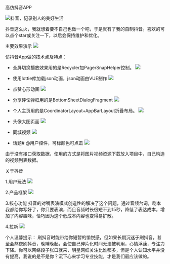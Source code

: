 高仿抖音APP

![抖音，记录别人的美好生活](https://upload-images.jianshu.io/upload_images/8669504-3293ef3c6d1d27d3.png?imageMogr2/auto-orient/strip%7CimageView2/2/w/800)

抖音这么火，我就想着要不自己也做一个吧，于是就有了我的自制抖音。喜欢的可以点个star或关注一下，以后会保持维护和优化。


主要效果演示
![](https://upload-images.jianshu.io/upload_images/8669504-5f63ca6bf575707f.gif?imageMogr2/auto-orient/strip)

仿抖音App做的技术点及特点：
- 全屏切换播放效果用的是Recycler加PagerSnapHelper控制。
![](https://upload-images.jianshu.io/upload_images/8669504-e0830fc715f87cb2.gif?imageMogr2/auto-orient/strip)


- 使用lottie库加载json动画，json动画由VUE制作
![](https://upload-images.jianshu.io/upload_images/8669504-dd45e579a049a9c3.gif?imageMogr2/auto-orient/strip)


- 点赞心形动画
![](https://upload-images.jianshu.io/upload_images/8669504-fccfa86f71641144.gif?imageMogr2/auto-orient/strip)


- 分享评论弹框用的是BottomSheetDialogFragment
![](https://upload-images.jianshu.io/upload_images/8669504-edd6777f1ba8733a.gif?imageMogr2/auto-orient/strip)


- 个人主页用的是CoordinatorLayout+AppBarLayout折叠布局。
![](https://upload-images.jianshu.io/upload_images/8669504-ca63d12612869f5d.gif?imageMogr2/auto-orient/strip)


- 头像大图页面
![](https://upload-images.jianshu.io/upload_images/8669504-94434ff349aec811.gif?imageMogr2/auto-orient/strip)


- 同城视频
![](https://upload-images.jianshu.io/upload_images/8669504-fb5e3e9ad10cd1c5.gif?imageMogr2/auto-orient/strip)

- 话题# @用户控件，可标颜色可点击
![](https://upload-images.jianshu.io/upload_images/8669504-475553d2484c356a.png?imageMogr2/auto-orient/strip%7CimageView2/2/w/400)


由于没有接口获取数据，使用的方式是将图片视频资源下载放入项目中，自己构造的视频列表数据。

关于抖音

1.用户玩法
![](https://upload-images.jianshu.io/upload_images/8669504-18e92aa34cdebc9d.png?imageMogr2/auto-orient/strip%7CimageView2/2/w/800)


2.产品框架
![](https://upload-images.jianshu.io/upload_images/8669504-a39d675b64260dd5.png?imageMogr2/auto-orient/strip%7CimageView2/2/w/800)


3.核心功能
抖音的对嘴表演模式创造性的解决了这个问题，通过音频台词，剧本我都给你写好了，你只要表演，而且音频时长很短不到15秒，降低了表达成本，增加了内容趣味，恰巧因为这个低成本内容也变得易扩散。


4.拉新
![](https://upload-images.jianshu.io/upload_images/8669504-ff8114efb2a74747.png?imageMogr2/auto-orient/strip%7CimageView2/2/w/800)

个人温馨提示：
刷抖音时能带给你短暂的愉悦感，但如果长期沉迷于刷抖音，甚至会熬夜刷抖音，晚睡晚起，会使自己碎片化时间无法被利用，心情浮躁，专注力下降。你可以网络段子张口就来，明星网红关注比谁都多，但是个人认知水平并没有提高，我说的是不是你？沉下心来学习专业技能，才是我们最应该做的。
